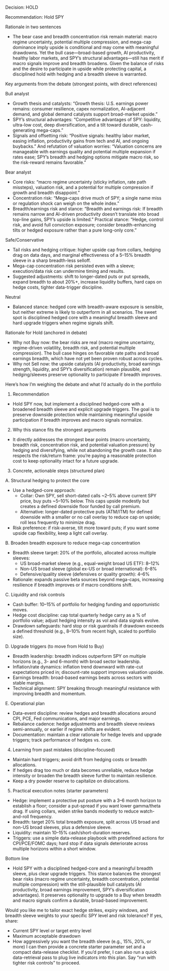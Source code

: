 Decision: HOLD

Recommendation: Hold SPY

Rationale in two sentences
- The bear case and breadth concentration risk remain material: macro regime uncertainty, potential multiple compression, and mega-cap dominance imply upside is conditional and may come with meaningful drawdowns. Yet the bull case—broad-based growth, AI productivity, healthy labor markets, and SPY’s structural advantages—still has merit if macro signals improve and breadth broadens. Given the balance of risks and the desire to participate in upside while protecting capital, a disciplined hold with hedging and a breadth sleeve is warranted.

Key arguments from the debate (strongest points, with direct references)

Bull analyst
- Growth thesis and catalysts: “Growth thesis: U.S. earnings power remains: consumer resilience, capex normalization, AI-adjacent demand, and global demand catalysts support broad-market upside.” 
- SPY’s structural advantages: “Competitive advantages of SPY: liquidity, ultra-low cost, deep diversification, and a tilt toward durable, cash-generating mega-caps.”
- Signals and offsetting risk: “Positive signals: healthy labor market, easing inflation, productivity gains from tech and AI, and ongoing buybacks.” And refutation of valuation worries: “Valuation concerns are manageable with earnings quality and potential multiple expansion if rates ease; SPY’s breadth and hedging options mitigate macro risk, so the risk-reward remains favorable.”

Bear analyst
- Core risks: “macro regime uncertainty (sticky inflation, rate path missteps), valuation risk, and a potential for multiple compression if growth and breadth disappoint.” 
- Concentration risk: “Mega-caps drive much of SPY; a single name miss or regulation shock can weigh on the whole index.”
- Breadth/earnings risk and stance: “Breadth and earnings risk: If breadth remains narrow and AI-driven productivity doesn’t translate into broad top-line gains, SPY’s upside is limited.” Practical stance: “Hedge, control risk, and avoid full conviction exposure; consider breadth-enhancing tilts or hedged exposure rather than a pure long-only core.”

Safe/Conservative
- Tail risks and hedging critique: higher upside cap from collars, hedging drag on data days, and marginal effectiveness of a 5–15% breadth sleeve in a sharp breadth-less selloff.
- Mega-cap concentration risk persisted even with a sleeve; execution/data risk can undermine timing and results.
- Suggested adjustments: shift to longer-dated puts or put spreads, expand breadth to about 20%+, increase liquidity buffers, hard caps on hedge costs, tighter data-trigger discipline.

Neutral
- Balanced stance: hedged core with breadth-aware exposure is sensible, but neither extreme is likely to outperform in all scenarios. The sweet spot is disciplined hedged core with a meaningful breadth sleeve and hard upgrade triggers when regime signals shift.

Rationale for Hold (anchored in debate)
- Why not Buy now: the bear risks are real (macro regime uncertainty, regime-driven volatility, breadth risk, and potential multiple compression). The bull case hinges on favorable rate paths and broad earnings breadth, which have not yet been proven robust across cycles.
- Why not Sell now: the upside catalysts (AI productivity, broad earnings strength, liquidity, and SPY’s diversification) remain plausible, and hedging/sleeves preserve optionality to participate if breadth improves.

Here’s how I’m weighing the debate and what I’d actually do in the portfolio

1) Recommendation
- Hold SPY now, but implement a disciplined hedged-core with a broadened breadth sleeve and explicit upgrade triggers. The goal is to preserve downside protection while maintaining meaningful upside participation if breadth improves and macro signals normalize.

2) Why this stance fits the strongest arguments
- It directly addresses the strongest bear points (macro uncertainty, breadth risk, concentration risk, and potential valuation pressure) by hedging and diversifying, while not abandoning the growth case. It also respects the risk/return frame: you’re paying a reasonable protection cost to keep optionality intact for a future upgrade.

3) Concrete, actionable steps (structured plan)

A. Structural hedging to protect the core
- Use a hedged-core approach:
  - Collar: Own SPY, sell short-dated calls ~2–5% above current SPY price, buy puts ~5–10% below. This caps upside modestly but creates a defined downside floor funded by call premium.
  - Alternative: longer-dated protective puts (ATM/ITM) for defined downside with a smaller or no call overlay to reduce cap on upside; roll less frequently to minimize drag.
- Risk preference: if risk-averse, tilt more toward puts; if you want some upside cap flexibility, keep a light call overlay.

B. Broaden breadth exposure to reduce mega-cap concentration
- Breadth sleeve target: 20% of the portfolio, allocated across multiple sleeves:
  - US broad-market sleeve (e.g., equal-weight broad US ETF): 8–12%
  - Non-US broad sleeve (global ex-US or broad international): 6–8%
  - Defensive/quality sleeve (defensives or quality growth): 4–6%
- Rationale: expands passive beta sources beyond mega-caps, increasing resilience if breadth improves or if macro conditions shift.

C. Liquidity and risk controls
- Cash buffer: 10–15% of portfolio for hedging funding and opportunistic moves.
- Hedge cost discipline: cap total quarterly hedge carry as a % of portfolio value; adjust hedging intensity as vol and data signals evolve.
- Drawdown safeguards: hard stop or risk guardrails if drawdown exceeds a defined threshold (e.g., 8–10% from recent high, scaled to portfolio size).

D. Upgrade triggers (to move from Hold to Buy)
- Breadth leadership: breadth indices outperform SPY on multiple horizons (e.g., 3- and 6-month) with broad sector leadership.
- Inflation/rate dynamics: inflation trend downward with rate-cut expectations priced in; discount-rate support improves valuation upside.
- Earnings breadth: broad-based earnings beats across sectors with stable margins.
- Technical alignment: SPY breaking through meaningful resistance with improving breadth and momentum.

E. Operational plan
- Data-event discipline: review hedges and breadth allocations around CPI, PCE, Fed communications, and major earnings.
- Rebalance cadence: hedge adjustments and breadth sleeve reviews semi-annually, or earlier if regime shifts are evident.
- Documentation: maintain a clear rationale for hedge levels and upgrade triggers; track performance of hedges vs. core.

4) Learning from past mistakes (discipline-focused)
- Maintain hard triggers; avoid drift from hedging costs or breadth allocations.
- If hedges drag too much or data becomes unreliable, reduce hedge intensity or broaden the breadth sleeve further to maintain resilience.
- Keep a dry powder reserve to capitalize on dislocations.

5) Practical execution notes (starter parameters)
- Hedge: implement a protective put posture with a 3–6 month horizon to establish a floor; consider a put-spread if you want lower gamma/theta drag. If using collars, widen strike bands modestly to reduce watch-and-roll frequency.
- Breadth: target 20% total breadth exposure, split across US broad and non-US broad sleeves, plus a defensive sleeve.
- Liquidity: maintain 10–15% cash/short-duration reserves.
- Triggers: use a simple data-release playbook with predefined actions for CPI/PCE/FOMC days; hard stop if data signals deteriorate across multiple horizons within a short window.

Bottom line
- Hold SPY with a disciplined hedged-core and a meaningful breadth sleeve, plus clear upgrade triggers. This stance balances the strongest bear risks (macro regime uncertainty, breadth concentration, potential multiple compression) with the still-plausible bull catalysts (AI productivity, broad earnings improvement, SPY’s diversification advantages). It preserves optionality to upgrade to a Buy when breadth and macro signals confirm a durable, broad-based improvement.

Would you like me to tailor exact hedge strikes, expiry windows, and breadth sleeve weights to your specific SPY level and risk tolerance? If yes, share:
- Current SPY level or target entry level
- Maximum acceptable drawdown
- How aggressively you want the breadth sleeve (e.g., 15%, 20%, or more)
I can then provide a concrete starter parameter set and a compact data-release checklist. If you’d prefer, I can also run a quick data-retrieval pass to plug live indicators into this plan. Say “run with tighter risk controls” to proceed.